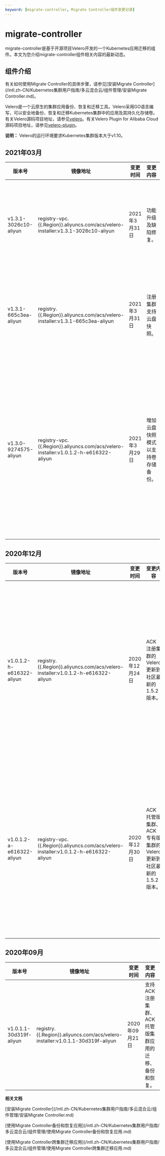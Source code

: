 ```yaml
---
keyword: [migrate-controller, Migrate Controller组件变更记录]
---
```


# migrate-controller

migrate-controller是基于开源项目Velero开发的一个Kubernetes应用迁移的组件。本文为您介绍migrate-controller组件相关内容的最新动态。

## 组件介绍

有关如何使用Migrate Controller的具体步骤，请参见[安装Migrate Controller](/intl.zh-CN/Kubernetes集群用户指南/多云混合云/组件管理/安装Migrate Controller.md)。

Velero是一个云原生的集群应用备份、恢复和迁移工具。Velero采用GO语言编写，可以安全地备份、恢复和迁移Kubernetes集群中的应用及其持久化存储卷。有关Velero源码项目地址，请参见[velero](https://github.com/vmware-tanzu/velero)。有关Velero Plugin for Alibaba Cloud源码项目地址，请参见[velero-plugin](https://github.com/AliyunContainerService/velero-plugin)。

**说明：** Velero的运行环境要求Kubernetes集群版本大于v1.10。

## 2021年03月

|版本号|镜像地址|变更时间|变更内容|变更影响|
|---|----|----|----|----|
|v1.3.1-3026c10-aliyun|registry-vpc.\{\{.Region\}\}.aliyuncs.com/acs/velero-installer:v1.3.1-3026c10-aliyun|2021年3月31日|功能升级及缺陷修复。|预计影响正在执行备份的任务，该任务可能会被中断。|
|v1.3.1-665c3ea-aliyun|registry.\{\{.Region\}\}.aliyuncs.com/acs/velero-installer:v1.3.1-665c3ea-aliyun|2021年3月31日|注册集群支持云盘快照。|预计影响正在执行备份的任务，该任务可能会被中断。|
|v1.3.0-9274575-aliyun|registry-vpc.\{\{.Region\}\}.aliyuncs.com/acs/velero-installer:v1.0.1.2-h-e616322-aliyun|2021年3月29日|增加云盘快照模式以支持卷存储备份。|预计影响正在执行备份的任务，该任务可能会被中断。如有升级需求，请[提交工单](https://workorder-intl.console.aliyun.com/console.htm)联系技术支持人员。|

## 2020年12月

|版本号|镜像地址|变更时间|变更内容|变更影响|
|---|----|----|----|----|
|v1.0.1.2-h-e616322-aliyun|registry.\{\{.Region\}\}.aliyuncs.com/acs/velero-installer:v1.0.1.2-h-e616322-aliyun|2020年12月24日|ACK注册集群的Velero更新到社区最新的1.5.2版本。|预计影响正在执行备份的任务，该任务可能会被中断。如有升级需求，请[提交工单](https://workorder-intl.console.aliyun.com/console.htm)联系技术支持人员。|
|v1.0.1.2-a-e616322-aliyun|registry-vpc.\{\{.Region\}\}.aliyuncs.com/acs/velero-installer:v1.0.1.2-h-e616322-aliyun|2020年12月30日|ACK托管版集群、ACK专有版集群的Velero更新到社区最新的1.5.2版本。|预计影响正在执行备份的任务，该任务可能会被中断。如有升级需求，请[提交工单](https://workorder-intl.console.aliyun.com/console.htm)联系技术支持人员。|

## 2020年09月

|版本号|镜像地址|变更时间|变更内容|变更影响|
|---|----|----|----|----|
|v1.0.1.1-30d319f-aliyun|registry.\{\{.Region\}\}.aliyuncs.com/acs/velero-installer:v1.0.1.1-30d319f-aliyun|2020年09月21日|支持ACK注册集群、ACK托管版集群应用的迁移、备份和恢复。|首次上线。|

**相关文档**  


[安装Migrate Controller](/intl.zh-CN/Kubernetes集群用户指南/多云混合云/组件管理/安装Migrate Controller.md)

[使用Migrate Controller备份和恢复应用](/intl.zh-CN/Kubernetes集群用户指南/多云混合云/组件管理/使用Migrate Controller备份和恢复应用.md)

[使用Migrate Controller跨集群迁移应用](/intl.zh-CN/Kubernetes集群用户指南/多云混合云/组件管理/使用Migrate Controller跨集群迁移应用.md)

